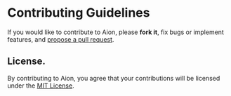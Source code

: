 # Contributing Guidelines

If you would like to contribute to Aion, please **fork it**, fix bugs or implement features, and [propose a pull request](https://github.com/aionnetwork/AVM/compare).


## License.

By contributing to Aion, you agree that your contributions will be licensed under the [MIT License](LICENSE.txt).

